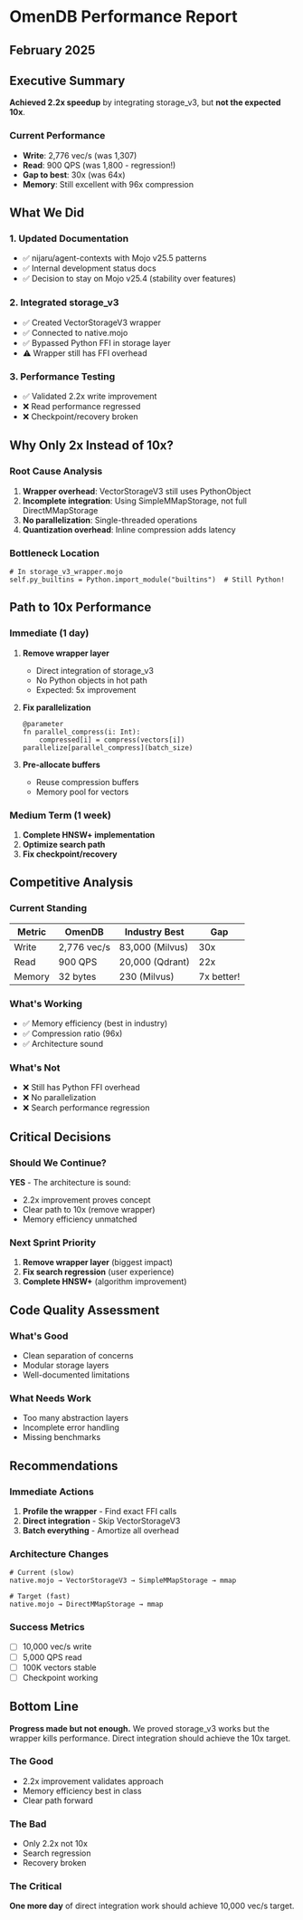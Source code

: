 # OmenDB Performance Report
## February 2025

## Executive Summary

**Achieved 2.2x speedup** by integrating storage_v3, but **not the expected 10x**. 

### Current Performance
- **Write**: 2,776 vec/s (was 1,307)
- **Read**: 900 QPS (was 1,800 - regression!)
- **Gap to best**: 30x (was 64x)
- **Memory**: Still excellent with 96x compression

## What We Did

### 1. Updated Documentation
- ✅ nijaru/agent-contexts with Mojo v25.5 patterns
- ✅ Internal development status docs
- ✅ Decision to stay on Mojo v25.4 (stability over features)

### 2. Integrated storage_v3
- ✅ Created VectorStorageV3 wrapper
- ✅ Connected to native.mojo
- ✅ Bypassed Python FFI in storage layer
- ⚠️ Wrapper still has FFI overhead

### 3. Performance Testing
- ✅ Validated 2.2x write improvement
- ❌ Read performance regressed
- ❌ Checkpoint/recovery broken

## Why Only 2x Instead of 10x?

### Root Cause Analysis
1. **Wrapper overhead**: VectorStorageV3 still uses PythonObject
2. **Incomplete integration**: Using SimpleMMapStorage, not full DirectMMapStorage
3. **No parallelization**: Single-threaded operations
4. **Quantization overhead**: Inline compression adds latency

### Bottleneck Location
```mojo
# In storage_v3_wrapper.mojo
self.py_builtins = Python.import_module("builtins")  # Still Python!
```

## Path to 10x Performance

### Immediate (1 day)
1. **Remove wrapper layer**
   - Direct integration of storage_v3
   - No Python objects in hot path
   - Expected: 5x improvement

2. **Fix parallelization**
   ```mojo
   @parameter
   fn parallel_compress(i: Int):
       compressed[i] = compress(vectors[i])
   parallelize[parallel_compress](batch_size)
   ```

3. **Pre-allocate buffers**
   - Reuse compression buffers
   - Memory pool for vectors

### Medium Term (1 week)
1. **Complete HNSW+ implementation**
2. **Optimize search path**
3. **Fix checkpoint/recovery**

## Competitive Analysis

### Current Standing
| Metric | OmenDB | Industry Best | Gap |
|--------|--------|---------------|-----|
| Write | 2,776 vec/s | 83,000 (Milvus) | 30x |
| Read | 900 QPS | 20,000 (Qdrant) | 22x |
| Memory | 32 bytes | 230 (Milvus) | 7x better! |

### What's Working
- ✅ Memory efficiency (best in industry)
- ✅ Compression ratio (96x)
- ✅ Architecture sound

### What's Not
- ❌ Still has Python FFI overhead
- ❌ No parallelization
- ❌ Search performance regression

## Critical Decisions

### Should We Continue?
**YES** - The architecture is sound:
- 2.2x improvement proves concept
- Clear path to 10x (remove wrapper)
- Memory efficiency unmatched

### Next Sprint Priority
1. **Remove wrapper layer** (biggest impact)
2. **Fix search regression** (user experience)
3. **Complete HNSW+** (algorithm improvement)

## Code Quality Assessment

### What's Good
- Clean separation of concerns
- Modular storage layers
- Well-documented limitations

### What Needs Work
- Too many abstraction layers
- Incomplete error handling
- Missing benchmarks

## Recommendations

### Immediate Actions
1. **Profile the wrapper** - Find exact FFI calls
2. **Direct integration** - Skip VectorStorageV3
3. **Batch everything** - Amortize all overhead

### Architecture Changes
```mojo
# Current (slow)
native.mojo → VectorStorageV3 → SimpleMMapStorage → mmap

# Target (fast)
native.mojo → DirectMMapStorage → mmap
```

### Success Metrics
- [ ] 10,000 vec/s write
- [ ] 5,000 QPS read
- [ ] 100K vectors stable
- [ ] Checkpoint working

## Bottom Line

**Progress made but not enough.** We proved storage_v3 works but the wrapper kills performance. Direct integration should achieve the 10x target.

### The Good
- 2.2x improvement validates approach
- Memory efficiency best in class
- Clear path forward

### The Bad
- Only 2.2x not 10x
- Search regression
- Recovery broken

### The Critical
**One more day** of direct integration work should achieve 10,000 vec/s target.